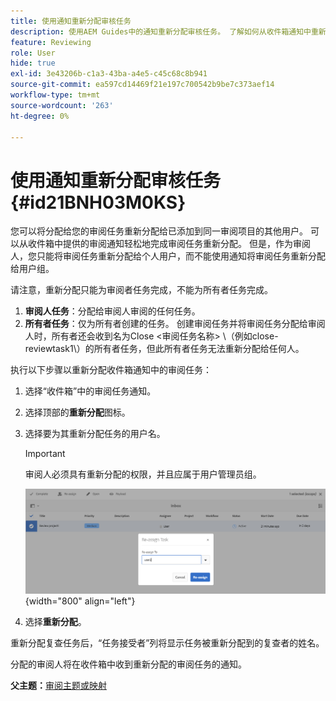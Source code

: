 ```yaml
---
title: 使用通知重新分配审核任务
description: 使用AEM Guides中的通知重新分配审核任务。 了解如何从收件箱通知中重新分配审核者任务。
feature: Reviewing
role: User
hide: true
exl-id: 3e43206b-c1a3-43ba-a4e5-c45c68c8b941
source-git-commit: ea597cd14469f21e197c700542b9be7c373aef14
workflow-type: tm+mt
source-wordcount: '263'
ht-degree: 0%

---
```


# 使用通知重新分配审核任务 {#id21BNH03M0KS}

您可以将分配给您的审阅任务重新分配给已添加到同一审阅项目的其他用户。 可以从收件箱中提供的审阅通知轻松地完成审阅任务重新分配。 但是，作为审阅人，您只能将审阅任务重新分配给个人用户，而不能使用通知将审阅任务重新分配给用户组。

请注意，重新分配只能为审阅者任务完成，不能为所有者任务完成。

1. **审阅人任务**：分配给审阅人审阅的任何任务。
1. **所有者任务**：仅为所有者创建的任务。 创建审阅任务并将审阅任务分配给审阅人时，所有者还会收到名为Close &lt;审阅任务名称\> \（例如close-reviewtask1\）的所有者任务，但此所有者任务无法重新分配给任何人。

执行以下步骤以重新分配收件箱通知中的审阅任务：

1. 选择“收件箱”中的审阅任务通知。
1. 选择顶部的&#x200B;**重新分配**&#x200B;图标。
1. 选择要为其重新分配任务的用户名。

   >[!IMPORTANT]
   >
   > 审阅人必须具有重新分配的权限，并且应属于用户管理员组。

   ![](images/reassign-user-inbox.png){width="800" align="left"}

1. 选择&#x200B;**重新分配**。

重新分配复查任务后，“任务接受者”列将显示任务被重新分配到的复查者的姓名。

分配的审阅人将在收件箱中收到重新分配的审阅任务的通知。

**父主题：**[&#x200B;审阅主题或映射](review.md)
